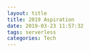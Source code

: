 ```yaml
---
layout: title
title: 2019 Aspiration
date: 2019-03-23 11:57:32
tags: serverless
categories: Tech
---
```

